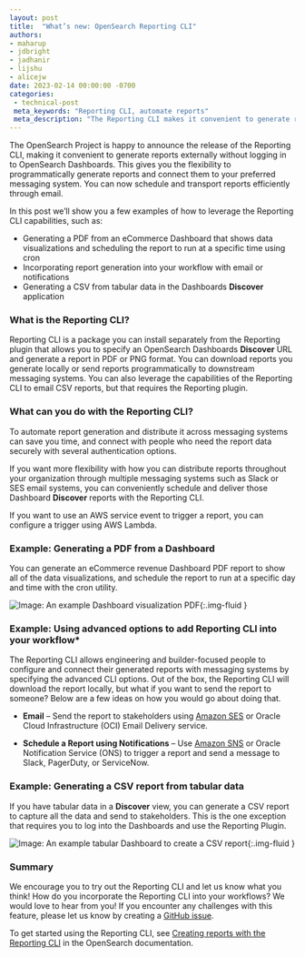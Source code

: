 ```yaml
---
layout: post
title:  "What’s new: OpenSearch Reporting CLI"
authors:
- maharup
- jdbright
- jadhanir
- lijshu
- alicejw
date: 2023-02-14 00:00:00 -0700
categories:
 - technical-post
 meta_keywords: "Reporting CLI, automate reports"
 meta_description: "The Reporting CLI makes it convenient to generate reports externally without logging in to OpenSearch Dashboards."
---
```


The OpenSearch Project is happy to announce the release of the Reporting CLI, making it convenient to generate reports externally without logging in to OpenSearch Dashboards. This gives you the flexibility to programmatically generate reports and connect them to your preferred messaging system. You can now schedule and transport reports efficiently through email.

In this post we’ll show you a few examples of how to leverage the Reporting CLI capabilities, such as:  

* Generating a PDF from an eCommerce Dashboard that shows data visualizations and scheduling the report to run at a specific time using cron
* Incorporating report generation into your workflow with email or notifications
* Generating a CSV from tabular data in the Dashboards **Discover** application

### What is the Reporting CLI?

Reporting CLI is a package you can install separately from the Reporting plugin that allows you to specify an OpenSearch Dashboards **Discover** URL and generate a report in PDF or PNG format. You can download reports you generate locally or send reports programmatically to downstream messaging systems. You can also leverage the capabilities of the Reporting CLI to email CSV reports, but that requires the Reporting plugin.

### What can you do with the Reporting CLI?

To automate report generation and distribute it across messaging systems can save you time, and connect with people who need the report data securely with several authentication options.

If you want more flexibility with how you can distribute reports throughout your organization through multiple messaging systems such as Slack or SES email systems, you can conveniently schedule and deliver those Dashboard **Discover** reports with the Reporting CLI.

If you want to use an AWS service event to trigger a report, you can configure a trigger using AWS Lambda.

### Example: Generating a PDF from a Dashboard

You can generate an eCommerce revenue Dashboard PDF report to show all of the data visualizations, and schedule the report to run at a specific day and time with the cron utility.

![Image: An example Dashboard visualization PDF]({{site.baseurl}}/assets/media/blog-images/2023-02-14-whatsnew-reporting-cli/cli-pdf-report.png){:.img-fluid }

### Example: Using advanced options to add Reporting CLI into your workflow*

The Reporting CLI allows engineering and builder-focused people to configure and connect their generated reports with messaging systems by specifying the advanced CLI options. Out of the box, the Reporting CLI will download the report locally, but what if you want to send the report to someone? Below are a few ideas on how you would go about doing that.

* **Email** – Send the report to stakeholders using [Amazon SES](https://aws.amazon.com/ses/) or Oracle Cloud Infrastructure (OCI) Email Delivery service.

* **Schedule a Report using Notifications** – Use [Amazon SNS](https://aws.amazon.com/sns/) or Oracle Notification Service (ONS) to trigger a report and send a message to Slack, PagerDuty, or ServiceNow.

### Example: Generating a CSV report from tabular data

If you have tabular data in a **Discover** view, you can generate a CSV report to capture all the data and send to stakeholders. This is the one exception that requires you to log into the Dashboards and use the Reporting Plugin.

![Image: An example tabular Dashboard to create a CSV report]({{site.baseurl}}/assets/media/blog-images/2023-02-14-whatsnew-reporting-cli/tab-csv.png){:.img-fluid }

### Summary

We encourage you to try out the Reporting CLI and let us know what you think! How do you incorporate the Reporting CLI into your workflows? We would love to hear from you! If you encounter any challenges with this feature, please let us know by creating a [GitHub issue](https://github.com/opensearch-project/reporting-cli/issues).

To get started using the Reporting CLI, see [Creating reports with the Reporting CLI](https://opensearch.org/docs/latest/dashboards/reporting-cli/rep-cli-index/) in the OpenSearch documentation.